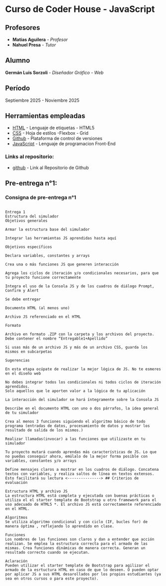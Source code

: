 # Curso de Coder House - JavaScript

## Profesores

* **Matias Aguilera** - *Profesor*
* **Nahuel Presa** - *Tutor*
  
## Alumno

**Germán Luis Sorzoli** - *Diseñador Gráfico - Web*

## Período

Septiembre 2025 - Noviembre 2025

## Herramientas empleadas

* [HTML](https://www.w3schools.com/html/) - Lenguaje de etiquetas - HTML5
* [CSS](https://www.w3schools.com/css/) - Hoja de estilos -Flexbox - Grid
* [Github](https://github.com/) - Plataforma de control de versiones
* [JavaScript](https://www.javascript.com/) - Lenguaje de programacion Front-End


### Links al repositorio:

* [github](https://github.com/German-Sorzoli/SimuladorSorzoli) - Link al Repositorio de Github


## Pre-entrega n°1:

### Consigna de pre-entrega n°1

```

Entrega 1
Estructura del simulador
Objetivos generales

Armar la estructura base del simulador

Integrar las herramientas JS aprendidas hasta aquí

Objetivos específicos

Declara variables, constantes y arrays

Crea una o más funciones JS que generen interacción

Agrega los ciclos de iteración y/o condicionales necesarios, para que tu proyecto funcione correctamente

Integra el uso de la Consola JS y de los cuadros de diálogo Prompt, Confirm y Alert

Se debe entregar

Documento HTML (al menos uno)

Archivo JS referenciado en el HTML

Formato

Archivo en formato .ZIP con la carpeta y los archivos del proyecto. Debe contener el nombre “Entregable1+Apellido”

Si usas más de un archivo JS y más de un archivo CSS, guarda los mismos en subcarpetas

Sugerencias

En esta etapa ocúpate de realizar la mejor lógica de JS. No te esmeres en el diseño web

No debes integrar todos los condicionales ni todos ciclos de iteración aprendidos.
Solo aquellos que le aporten valor a la lógica de tu aplicación

La interacción del simulador se hará íntegramente sobre la Consola JS

Describe en el documento HTML con uno o dos párrafos, la idea general de tu simulador

Crea al menos 3 funciones siguiendo el algoritmo básico de todo programa (entradas de datos, procesamiento de datos y mostrar los resultado de salida de los mismos.)

Realizar llamadas(invocar) a las funciones que utilizaste en tu simulador

Tu proyecto mutará cuando aprendas más características de JS. Lo que no puedas conseguir ahora, emúlalo de la mejor forma posible con variables, constantes y/o arrays

Define mensajes claros a mostrar en los cuadros de diálogo. Concatena textos con variables, y realiza saltos de línea en textos extensos. Esto facilitará su lectura <---------------> ## Criterios de evaluación

Estructura HTML y archivo JS
La estructura HTML está completa y ejecutada con buenas prácticas o utiliza el el starter template de Bootstrap u otro framework para el uso adecuado de HTML5 *. El archivo JS está correctamente referenciado en el HTML.

Algoritmos
Se utiliza algoritmo condicional y con ciclo (IF, bucles for) de manera óptima , reflejando lo aprendido en clase.

Funciones
Los nombres de las funciones son claros y dan a entender que acción realizan. Se emplea la estructura correcta para el armado de las mismas. Crea funciones dinámicas de manera correcta. Generan un resultado correcto cuando se ejecutan.

Aclaración
Pueden utilizar el starter template de Bootstrap para agilizar el armado de la esrtuctura HTML en caso de que lo deseen. O pueden optar por aplicar JS a sus HTML desarollados por los propios estudiantes (ya sea en otros cursos o para este proyecto).

```